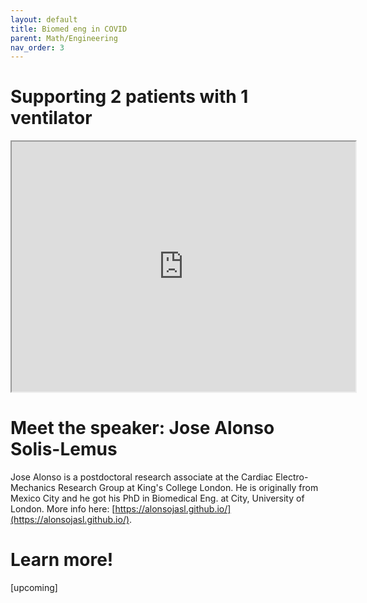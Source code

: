 ```yaml
---
layout: default
title: Biomed eng in COVID
parent: Math/Engineering
nav_order: 3
---
```


# Supporting 2 patients with 1 ventilator

<iframe width="550" height="400"
    src="https://youtube.com/embed/MeFT0wUmkvw">
</iframe>

# Meet the speaker: Jose Alonso Solis-Lemus

Jose Alonso is a postdoctoral research associate at the Cardiac Electro-Mechanics Research Group at King's College London. He is originally from Mexico City and he got his PhD in Biomedical Eng. at City, University of London.
More info here: [https://alonsojasl.github.io/](https://alonsojasl.github.io/).

# Learn more!

[upcoming]